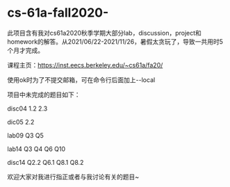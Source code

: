 # cs-61a-fall2020-
此项目含有我对cs61a2020秋季学期大部分lab，discussion，project和homework的解答。从2021/06/22-2021/11/26，暑假太贪玩了，导致一共用时5个月才完成。

课程主页：https://inst.eecs.berkeley.edu/~cs61a/fa20/

使用ok时为了不提交邮箱，可在命令行后面加上--local

项目中未完成的题目如下：

disc04 1.2 2.3

dic05 2.2

lab09 Q3 Q5

lab14 Q3 Q4 Q6 Q10

disc14 Q2.2 Q6.1 Q8.1 Q8.2

欢迎大家对我进行指正或者与我讨论有关的题目~
